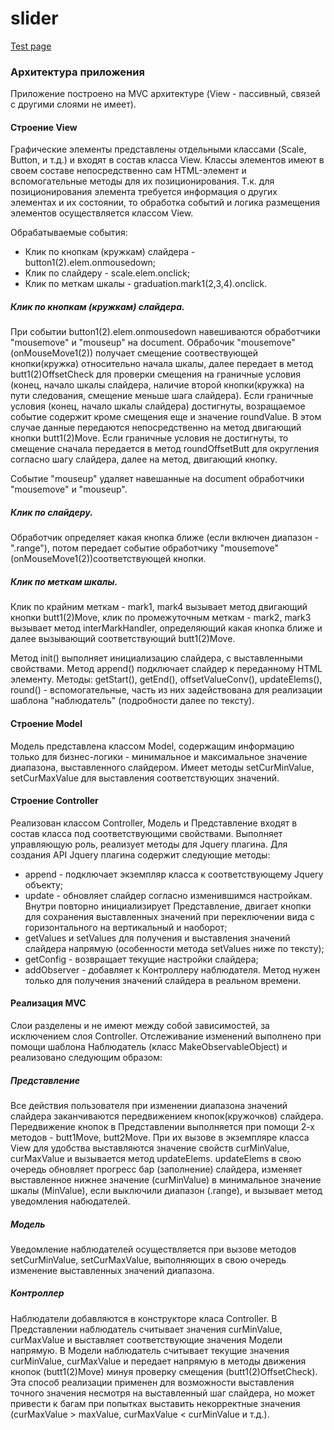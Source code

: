 # slider
[Test page](https://nirall.github.io/slider/dist/test) 

### Архитектура приложения

Приложение построено на MVC архитектуре (View - пассивный, связей с другими слоями не имеет).

#### Строение View
Графические элементы представлены отдельными классами (Scale, Button, и т.д.) и входят в состав класса View. Классы элементов имеют в своем составе непосредственно сам HTML-элемент и вспомогательные методы для их позиционирования. Т.к. для позиционирования элемента требуется информация о других элементах и их состоянии, то обработка событий и логика размещения элементов осуществляется классом View.

Обрабатываемые события:
- Клик по кнопкам (кружкам) слайдера - button1(2).elem.onmousedown;
- Клик по слайдеру - scale.elem.onclick;
- Клик по меткам шкалы - graduation.mark1(2,3,4).onclick.

##### Клик по кнопкам (кружкам) слайдера.
При событии button1(2).elem.onmousedown навешиваются обработчики "mousemove" и "mouseup" на document.
Обрабочик "mousemove" (onMouseMove1(2)) получает смещение соотвествующей кнопки(кружка) относительно начала шкалы, далее передает в метод butt1(2)OffsetCheck для проверки смещения на граничные условия (конец, начало шкалы слайдера, наличие второй кнопки(кружка) на пути следования, смещение меньше шага слайдера). Если граничные условия (конец, начало шкалы слайдера) достигнуты, возращаемое событие содержит кроме смещения еще и значение roundValue. В этом случае данные передаются непосредственно на метод двигающий кнопки butt1(2)Move. Если граничные условия не достигнуты, то смещение сначала передается в метод roundOffsetButt для округления согласно шагу слайдера, далее на метод, двигающий кнопку.

Событие "mouseup" удаляет навешанные на document обработчики "mousemove" и "mouseup".

##### Клик по слайдеру.
Обработчик определяет какая кнопка ближе (если включен диапазон - ".range"), потом передает событие обработчику "mousemove" (onMouseMove1(2))соответствующей кнопки.

##### Клик по меткам шкалы.
Клик по крайним меткам - mark1, mark4 вызывает метод двигающий кнопки butt1(2)Move, клик по промежуточным меткам - mark2, mark3 вызывает метод interMarkHandler, определяющий какая кнопка ближе и далее вызывающий соответствующий butt1(2)Move.

Метод init() выполняет инициализацию слайдера, с выставленными свойствами. Метод append() подключает слайдер к переданному HTML элементу.
Методы: getStart(), getEnd(), offsetValueConv(), updateElems(), round() - вспомогательные, часть из них задействована для реализации шаблона "наблюдатель" (подробности далее по тексту).

#### Строение Model
Модель представлена классом Model, содержащим информацию только для бизнес-логики - минимальное и максимальное значение диапазона, выставленного слайдером. Имеет методы setCurMinValue, setCurMaxValue для выставления соответствующих значений.

#### Строение Controller
Реализован классом Controller, Модель и Представление входят в состав класса под соответствующими свойствами.
Выполняет управляющую роль, реализует методы для Jquery плагина.
Для создания API Jquery плагина содержит следующие методы:
- append - подключает экземпляр класса к соответствующему Jquery объекту;
- update - обновляет слайдер согласно изменившимся настройкам. Внутри повторно инициализирует Представление, двигает кнопки для сохранения выставленных значений при переключении вида с горизонтального на вертикальный и наоборот;
- getValues и setValues для получения и выставления значений слайдера напрямую (особенности метода setValues ниже по тексту);
- getConfig - возвращает текущие настройки слайдера;
- addObserver - добавляет к Контроллеру наблюдателя. Метод нужен только для получения значений слайдера в реальном времени.

#### Реализация MVC
Слои разделены и не имеют между собой зависимостей, за исключением слоя Controller. Отслеживание изменений выполнено при помощи шаблона Наблюдатель (класс MakeObservableObject) и реализовано следующим образом:

##### Представление
Все действия пользователя при изменении диапазона значений слайдера заканчиваются передвижением кнопок(кружочков) слайдера. Передвижение кнопок в Представлении выполняется при помощи 2-х методов - butt1Move, butt2Move. При их вызове в экземпляре класса View для удобства выставляются значение свойств curMinValue, curMaxValue и вызывается метод updateElems. updateElems в свою очередь обновляет прогресс бар (заполнение) слайдера, изменяет выставленное нижнее значение (curMinValue) в минимальное значение шкалы (MinValue), если выключили диапазон (.range),  и вызывает метод уведомления набюдателей.

##### Модель
Уведомление наблюдателей осуществляется при вызове методов setCurMinValue, setCurMaxValue, выполняющих в свою очередь изменение выставленных значений диапазона.

##### Контроллер
Наблюдатели добавляются в конструкторе класа Controller. В Представлении наблюдатель считывает значения curMinValue, curMaxValue и выставляет соответствующие значения Модели напрямую. В Модели наблюдатель считывает текущие значения curMinValue, curMaxValue и передает напрямую в методы движения кнопок (butt1(2)Move) минуя проверку смещения (butt1(2)OffsetCheck). Эта способ реализации применен для возможности выставления точного значения несмотря на выставленный шаг слайдера, но может привести к багам при попытках выставить некорректные значения (curMaxValue > maxValue, curMaxValue < curMinValue и т.д.).
